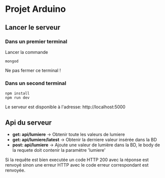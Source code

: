 # Projet Arduino

## Lancer le serveur 

### Dans un premier terminal 

Lancer la commande

```
mongod
```

Ne pas fermer ce terminal !

### Dans un second terminal

```
npm install
npm run dev
```

Le serveur est disponible à l'adresse: http://localhost:5000

## Api du serveur 

* **get: api/lumiere** -> Obtenir toute les valeurs de lumiere
* **get: api/lumiere/latest** -> Obtenir la derniere valeur insérée dans la BD
* **post: api/lumiere** -> Ajoute une valeur de lumière dans la BD, le body de la requete doit contenir la paramètre 'lumiere'

Si la requête est bien executée un code HTTP 200 avec la réponse est renvoyé sinon une erreur HTTP avec le code erreur correspondant est renvoyée.
